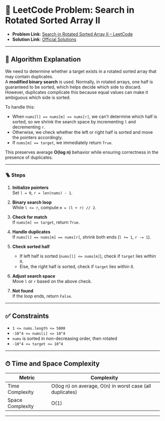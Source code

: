 # 🧩 LeetCode Problem: Search in Rotated Sorted Array II

- **Problem Link**: [Search in Rotated Sorted Array II – LeetCode](https://leetcode.com/problems/search-in-rotated-sorted-array-ii/)
- **Solution Link**: [Official Solutions](https://leetcode.com/problems/search-in-rotated-sorted-array-ii/solutions/)

---

## 🧠 Algorithm Explanation

We need to determine whether a target exists in a rotated sorted array that may contain duplicates.  
A **modified binary search** is used. Normally, in rotated arrays, one half is guaranteed to be sorted, which helps decide which side to discard. However, duplicates complicate this because equal values can make it ambiguous which side is sorted.

To handle this:

- When `nums[l] == nums[m] == nums[r]`, we can’t determine which half is sorted, so we shrink the search space by incrementing `l` and decrementing `r`.
- Otherwise, we check whether the left or right half is sorted and move the pointers accordingly.
- If `nums[m] == target`, we immediately return `True`.

This preserves average **O(log n)** behavior while ensuring correctness in the presence of duplicates.

---

### 🪜 Steps

1. **Initialize pointers**  
   Set `l = 0`, `r = len(nums) - 1`.

2. **Binary search loop**  
   While `l <= r`, compute `m = (l + r) // 2`.

3. **Check for match**  
   If `nums[m] == target`, return `True`.

4. **Handle duplicates**  
   If `nums[l] == nums[m] == nums[r]`, shrink both ends (`l += 1`, `r -= 1`).

5. **Check sorted half**  
   - If left half is sorted (`nums[l] <= nums[m]`), check if `target` lies within it.  
   - Else, the right half is sorted, check if `target` lies within it.

6. **Adjust search space**  
   Move `l` or `r` based on the above check.

7. **Not found**  
   If the loop ends, return `False`.

---

## ✅ Constraints

- `1 <= nums.length <= 5000`
- `-10^4 <= nums[i] <= 10^4`
- `nums` is sorted in non-decreasing order, then rotated
- `-10^4 <= target <= 10^4`

---

## ⏱ Time and Space Complexity

| Metric            | Complexity |
|-------------------|------------|
| Time Complexity   | O(log n) on average, O(n) in worst case (all duplicates) |
| Space Complexity  | O(1) |

---
